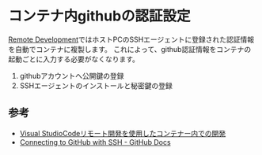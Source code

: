 # コンテナ内githubの認証設定

[Remote Development](https://marketplace.visualstudio.com/items?itemName=ms-vscode-remote.remote-containers)ではホストPCのSSHエージェントに登録された認証情報を自動でコンテナに複製します。
これによって、github認証情報をコンテナの起動ごとに入力する必要がなくなります。

1. githubアカウントへ公開鍵の登録
2. SSHエージェントのインストールと秘密鍵の登録

## 参考

* [Visual StudioCodeリモート開発を使用したコンテナー内での開発](https://code.visualstudio.com/docs/remote/containers#_sharing-git-credentials-with-your-container)
* [Connecting to GitHub with SSH - GitHub Docs](https://docs.github.com/en/authentication/connecting-to-github-with-ssh)
